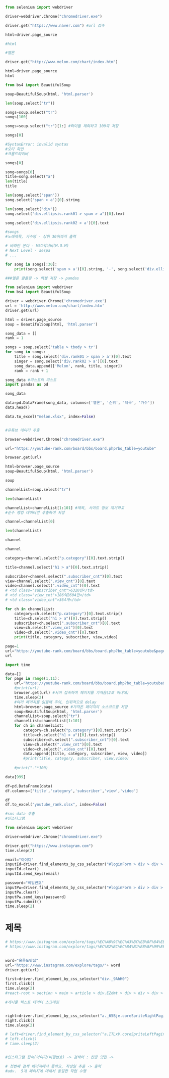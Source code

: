 ```python
from selenium import webdriver
```


```python
driver=webdriver.Chrome("chromedriver.exe")
```


```python
driver.get("https://www.naver.com") #url 접속
```


```python
html=driver.page_source
```


```python
#html
```


```python
#멜론
```


```python
driver.get("http://www.melon.com/chart/index.htm")
```


```python
html=driver.page_source
html
```


```python
from bs4 import BeautifulSoup
```


```python
soup=BeautifulSoup(html, 'html.parser')
```


```python
len(soup.select("tr"))
```


```python
songs=soup.select("tr")
songs[100]
```


```python
songs=soup.select("tr")[1:] #타이틀 제외하고 100곡 저장
```


```python
songs[0]
```


```python
#SyntaxError: invalid syntax
#오타 확인
#크롬드라이버
```


```python
songs[0]
```


```python
song=songs[0]
title=song.select("a")
len(title)
title
```


```python
len(song.select('span'))
song.select('span > a')[0].string
```


```python
len(song.select("div"))
song.select("div.ellipsis.rank01 > span > a")[0].text
```


```python
song.select('div.ellipsis.rank02 > a')[0].text
```


```python
#songs
#노래제목, 가수명 - 상위 30위까지 출력
```


```python
# 바라만 본다 - MSG워너비(M.O.M)
# Next Level - aespa
# ...

for song in songs[:30]:
    print(song.select('span > a')[0].string, '-', song.select('div.ellipsis.rank02 > a')[0].string)

```


```python
###멜론 클롤링 -> 엑셀 저장 -> pandas
```


```python
from selenium import webdriver
from bs4 import BeautifulSoup

driver = webdriver.Chrome('chromedriver.exe')
url = 'http://www.melon.com/chart/index.htm'
driver.get(url)     

html = driver.page_source
soup = BeautifulSoup(html, 'html.parser')  
```


```python
song_data = []
rank = 1

songs = soup.select('table > tbody > tr')
for song in songs:                                        
    title = song.select('div.rank01 > span > a')[0].text
    singer = song.select('div.rank02 > a')[0].text
    song_data.append(['Melon', rank, title, singer])
    rank = rank + 1
```


```python
song_data #리스트의 리스트
import pandas as pd
```


```python
song_data
```


```python
data=pd.DataFrame(song_data, columns=['멜론', '순위', '제목', '가수'])
data.head()
```


```python
data.to_excel("melon.xlsx", index=False)
```


```python

```


```python
#유튜브 데이터 추출
```


```python
browser=webdriver.Chrome("chromedriver.exe")
```


```python
url="https://youtube-rank.com/board/bbs/board.php?bo_table=youtube"
```


```python
browser.get(url)
```


```python
html=browser.page_source
soup=BeautifulSoup(html, 'html.parser')
```


```python
soup
```


```python
channelList=soup.select("tr")
```


```python
len(channelList)
```


```python
channelList=channelList[1:101] #제목, 사이트 정보 제거하고 
#순수 랭킹 데이터만 추출하여 저장
```


```python
channel=channelList[0]
```


```python
len(channelList)
```


```python
channel
```


```python
channel
```


```python
category=channel.select("p.category")[0].text.strip()
```


```python
title=channel.select("h1 > a")[0].text.strip()
```


```python
subscriber=channel.select(".subscriber_cnt")[0].text
view=channel.select(".view_cnt")[0].text
video=channel.select(".video_cnt")[0].text
# <td class="subscriber_cnt">6320만</td>
# <td class="view_cnt">186억2604만</td>
# <td class="video_cnt">364개</td>
```


```python
for ch in channelList:
    category=ch.select("p.category")[0].text.strip()
    title=ch.select("h1 > a")[0].text.strip()
    subscriber=ch.select(".subscriber_cnt")[0].text
    view=ch.select(".view_cnt")[0].text
    video=ch.select(".video_cnt")[0].text
    print(title, category, subscriber, view,video)
```


```python
page=1
url="https://youtube-rank.com/board/bbs/board.php?bo_table=youtube&page={}".format(page)
url
```


```python
import time
```


```python
data=[]
for page in range(1,11):
    url="https://youtube-rank.com/board/bbs/board.php?bo_table=youtube&page={}".format(page)
    #print(url)
    browser.get(url) #서버 접속하여 페이지를 가져옴(2초 이내에)
    time.sleep(2)
    #여러 페이지를 읽을때 주의, 인위적으로 delay
    html=browser.page_source #가져온 페이지의 소스코드를 저장
    soup=BeautifulSoup(html, 'html.parser')
    channelList=soup.select("tr")
    channelList=channelList[1:101] 
    for ch in channelList:
        category=ch.select("p.category")[0].text.strip()
        title=ch.select("h1 > a")[0].text.strip()
        subscriber=ch.select(".subscriber_cnt")[0].text
        view=ch.select(".view_cnt")[0].text
        video=ch.select(".video_cnt")[0].text
        data.append([title, category, subscriber, view, video])
        #print(title, category, subscriber, view,video)
        
    #print("-"*100)    
```


```python
data[999]
```


```python
df=pd.DataFrame(data)
df.columns=['title','category','subscriber','view','video']
```


```python
df
df.to_excel("youtube_rank.xlsx", index=False)
```


```python
#sns data 추출
#인스타그램
```


```python
from selenium import webdriver
```


```python
driver=webdriver.Chrome("chromedriver.exe")
```


```python
driver.get("https://www.instagram.com")
time.sleep(2)
```


```python
email="아이디"
inputId=driver.find_elements_by_css_selector("#loginForm > div > div > div > label > input")[0]
inputId.clear()
inputId.send_keys(email)
```


```python
password="비밀번호"
inputPw=driver.find_elements_by_css_selector("#loginForm > div > div > div > label > input")[1]
inputPw.clear()                               
inputPw.send_keys(password)
inputPw.submit()
time.sleep(2)
```

# 제목


```python
# https://www.instagram.com/explore/tags/%EC%A0%9C%EC%A3%BC%EB%8F%84%EB%A7%9B%EC%A7%91/
# https://www.instagram.com/explore/tags/%EC%82%BC%EC%84%B1%EB%8F%99%EB%A7%9B%EC%A7%91/
        
```


```python
word="울릉도맛집"
url="https://www.instagram.com/explore/tags/"+ word
driver.get(url)
```


```python
first=driver.find_element_by_css_selector("div._9AhH0")
first.click()
time.sleep(2)
#react-root > section > main > article > div.EZdmt > div > div > div > div > a > div.eLAPa > div._9AhH0
```


```python
#게시물 텍스트 데이터 스크래핑
```


```python

right=driver.find_element_by_css_selector("a._65Bje.coreSpriteRightPaginationArrow")
right.click()
time.sleep(2)

```


```python
# left=driver.find_element_by_css_selector("a.ITLxV.coreSpriteLeftPaginationArrow ")
# left.click()
# time.sleep(2)
```


```python

```


```python
#인스타그램 접속(아이디/비밀번호) -> 검색어 : 칸쿤 맛집 -> 

# 첫번째 검색 페이지에서 좋아요, 작성일 추출 -> 출력
#adv.  5개 페이지에 대해서 동일한 작업 수행
                                                    

```


```python

```


```python

```


```python

```
